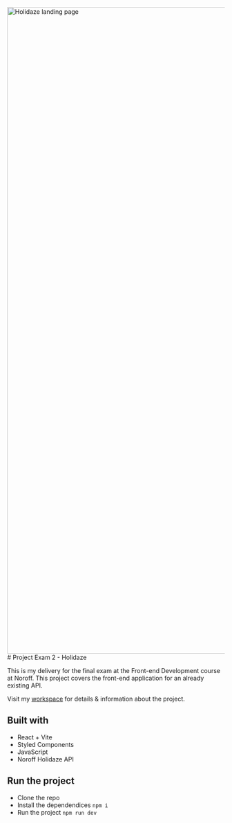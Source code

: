 <img width="1497" alt="Holidaze landing page" src="/public/images/holidaze-landingpage.png">
# Project Exam 2 - Holidaze

This is my delivery for the final exam at the Front-end Development course at Noroff. This project covers the front-end application for an already existing API.

Visit my [workspace](https://holidaze.notion.site/Project-Exam-2-Holidaze-daf70f20a6a2421e948fc0bce5f0056b?pvs=4) for details & information about the project.

## Built with

- React + Vite
- Styled Components
- JavaScript
- Noroff Holidaze API

## Run the project

- Clone the repo
- Install the dependendices
  `npm i`
- Run the project
  `npm run dev`
